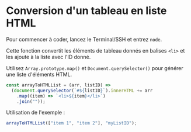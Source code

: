# Conversion d'un tableau en liste HTML

Pour commencer à coder, lancez le Terminal/SSH et entrez `node`.

Cette fonction convertit les éléments de tableau donnés en balises `<li>` et les ajoute à la liste avec l'ID donné.

Utilisez `Array.prototype.map()` et `Document.querySelector()` pour générer une liste d'éléments HTML.

```js
const arrayToHTMLList = (arr, listID) =>
  (document.querySelector(`#${listID}`).innerHTML += arr
    .map((item) => `<li>${item}</li>`)
    .join(""));
```

Utilisation de l'exemple :

```js
arrayToHTMLList(["item 1", "item 2"], "myListID");
```
